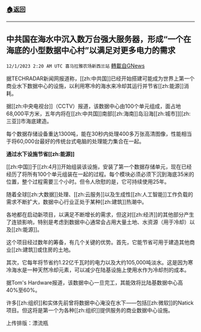 ###  [:house:返回](README.md)
---


## 中共国在海水中沉入数万台强大服务器，形成“一个在海底的小型数据中心村”以满足对更多电力的需求
`12/1/2023 2:20 AM UTC 喜马拉雅农场新西兰站` [轉載自GNews](https://gnews.org/articles/2057263)

         

据TECHRADAR新闻网报道称，[[zh:中共国]]已经开始搭建可能成为世界上第一个商业水下数据中心的设施，以利用寒冷的海水来冷却其运行并节省[[zh:能源]]消耗。

据[[zh:中央电视台]]（CCTV）报道，该数据中心由100个单元组成，面占地68,000平方米，五年内将在[[zh:中共国]]南部[[zh:海南]]岛沿海[[zh:城市]][[zh:三亚]]市海底建造。

每个数据存储设备重达1300吨，能在30秒内处理400多万张高清图像，性能相当于将60,000台最好的传统台式电脑的处理能力集合在一起。

**通****过****水下****设****施****节****省[[zh:能源]]**

[[zh:中国]]于[[zh:4月]]开始组装该设施，安装了第一个数据存储单元，现在已经经历了将所有100个单元组装在一起的过程。每个模块必须必须下沉到海底35米的位置，整个过程需要三个小时。但令人欣慰的是，它可持续使用25年。

随着全球[[zh:大数据]]处理、[[zh:云服务]]以及生成性[[zh:人工智能]]工作负载的需求不断扩大，数据中心行业正处于某种[[zh:建筑]]热潮中。

各地都在启动新项目，以满足不断增长的需求，但这对[[zh:经济]]的其他部分产生了连锁影响，特别是考虑到数据中心通常会占用大量土地、水资源（用于冷却）以及[[zh:能源]]。

这个项目经过数年的筹备，有几个关键的优势。首先，它能节省可用于建造其他商业[[zh:建筑]]或住房的土地。

其次，它每年将节省约1.22亿千瓦时的电力以及大约105,000吨淡水。这是因为寒冷海水是一种天然冷却元素，可以减少在陆基设施上使用水作为冷却剂的成本。

据Tom's Hardware报道，该数据中心一旦完工，其能效将比陆基数据中心高40%至60%。

许多[[zh:组织]]和实体先前曾将数据中心淹没在水下——包括[[zh:微软]]的Natick项目。但这将是第一个为各种[[zh:组织]]提供服务的商业数据中心设施。

上传排版：漂流瓶
